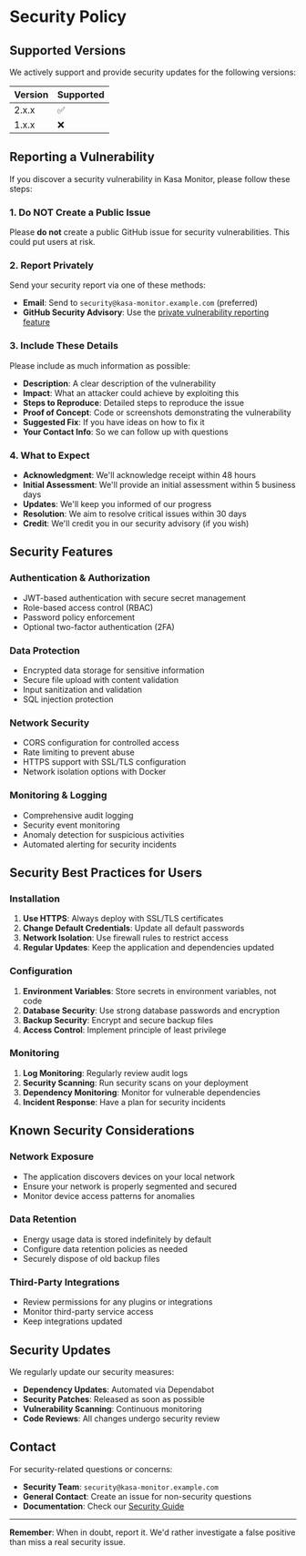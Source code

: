 # Security Policy

## Supported Versions

We actively support and provide security updates for the following versions:

| Version | Supported          |
| ------- | ------------------ |
| 2.x.x   | :white_check_mark: |
| 1.x.x   | :x:                |

## Reporting a Vulnerability

If you discover a security vulnerability in Kasa Monitor, please follow these steps:

### 1. Do NOT Create a Public Issue

Please **do not** create a public GitHub issue for security vulnerabilities. This could put users at risk.

### 2. Report Privately

Send your security report via one of these methods:

- **Email**: Send to `security@kasa-monitor.example.com` (preferred)
- **GitHub Security Advisory**: Use the [private vulnerability reporting feature](https://github.com/xante8088/kasa-monitor/security/advisories/new)

### 3. Include These Details

Please include as much information as possible:

- **Description**: A clear description of the vulnerability
- **Impact**: What an attacker could achieve by exploiting this
- **Steps to Reproduce**: Detailed steps to reproduce the issue
- **Proof of Concept**: Code or screenshots demonstrating the vulnerability
- **Suggested Fix**: If you have ideas on how to fix it
- **Your Contact Info**: So we can follow up with questions

### 4. What to Expect

- **Acknowledgment**: We'll acknowledge receipt within 48 hours
- **Initial Assessment**: We'll provide an initial assessment within 5 business days
- **Updates**: We'll keep you informed of our progress
- **Resolution**: We aim to resolve critical issues within 30 days
- **Credit**: We'll credit you in our security advisory (if you wish)

## Security Features

### Authentication & Authorization
- JWT-based authentication with secure secret management
- Role-based access control (RBAC)
- Password policy enforcement
- Optional two-factor authentication (2FA)

### Data Protection
- Encrypted data storage for sensitive information
- Secure file upload with content validation
- Input sanitization and validation
- SQL injection protection

### Network Security
- CORS configuration for controlled access
- Rate limiting to prevent abuse
- HTTPS support with SSL/TLS configuration
- Network isolation options with Docker

### Monitoring & Logging
- Comprehensive audit logging
- Security event monitoring
- Anomaly detection for suspicious activities
- Automated alerting for security incidents

## Security Best Practices for Users

### Installation
1. **Use HTTPS**: Always deploy with SSL/TLS certificates
2. **Change Default Credentials**: Update all default passwords
3. **Network Isolation**: Use firewall rules to restrict access
4. **Regular Updates**: Keep the application and dependencies updated

### Configuration
1. **Environment Variables**: Store secrets in environment variables, not code
2. **Database Security**: Use strong database passwords and encryption
3. **Backup Security**: Encrypt and secure backup files
4. **Access Control**: Implement principle of least privilege

### Monitoring
1. **Log Monitoring**: Regularly review audit logs
2. **Security Scanning**: Run security scans on your deployment
3. **Dependency Monitoring**: Monitor for vulnerable dependencies
4. **Incident Response**: Have a plan for security incidents

## Known Security Considerations

### Network Exposure
- The application discovers devices on your local network
- Ensure your network is properly segmented and secured
- Monitor device access patterns for anomalies

### Data Retention
- Energy usage data is stored indefinitely by default
- Configure data retention policies as needed
- Securely dispose of old backup files

### Third-Party Integrations
- Review permissions for any plugins or integrations
- Monitor third-party service access
- Keep integrations updated

## Security Updates

We regularly update our security measures:

- **Dependency Updates**: Automated via Dependabot
- **Security Patches**: Released as soon as possible
- **Vulnerability Scanning**: Continuous monitoring
- **Code Reviews**: All changes undergo security review

## Contact

For security-related questions or concerns:

- **Security Team**: `security@kasa-monitor.example.com`
- **General Contact**: Create an issue for non-security questions
- **Documentation**: Check our [Security Guide](https://github.com/xante8088/kasa-monitor/wiki/Security-Guide)

---

**Remember**: When in doubt, report it. We'd rather investigate a false positive than miss a real security issue.